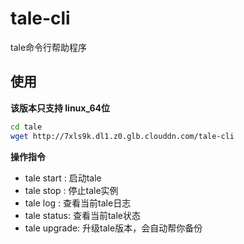 # tale-cli

tale命令行帮助程序

## 使用

**该版本只支持 linux_64位**

```bash
cd tale
wget http://7xls9k.dl1.z0.glb.clouddn.com/tale-cli
```

**操作指令**

- tale start : 启动tale
- tale stop  : 停止tale实例
- tale log   : 查看当前tale日志
- tale status: 查看当前tale状态
- tale upgrade: 升级tale版本，会自动帮你备份